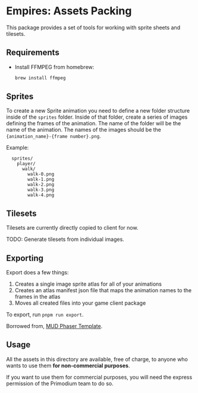 # Empires: Assets Packing

This package provides a set of tools for working with sprite sheets and tilesets.

## Requirements

- Install FFMPEG from homebrew:
  ```bash
  brew install ffmpeg
  ```

## Sprites

To create a new Sprite animation you need to define a new folder structure inside of the `sprites` folder. Inside of that folder, create a series of images defining the frames of the animation. The name of the folder will be the name of the animation. The names of the images should be the `{animation_name}-{frame number}.png`.

Example:

```
  sprites/
    player/
      walk/
        walk-0.png
        walk-1.png
        walk-2.png
        walk-3.png
        walk-4.png
```

## Tilesets

Tilesets are currently directly copied to client for now.

TODO: Generate tilesets from individual images.

## Exporting

Export does a few things:

1. Creates a single image sprite atlas for all of your animations
2. Creates an atlas manifest json file that maps the animation names to the frames in the atlas
3. Moves all created files into your game client package

To export, run `pnpm run export`.

Borrowed from, [MUD Phaser Template](https://github.com/latticexyz/mud/tree/086be4ef4f3c1ecb3eac0e9554d7d4eb64531fc2/templates/phaser/packages/art).

## Usage

All the assets in this directory are available, free of charge, to anyone who wants to use them **for non-commercial purposes**.

If you want to use them for commercial purposes, you will need the express permission of the Primodium team to do so.
